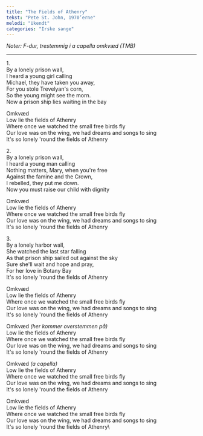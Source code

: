 ```yaml
---
title: "The Fields of Athenry"
tekst: "Pete St. John, 1970’erne"
melodi: "Ukendt"
categories: "Irske sange"
---
```

*Noter: F-dur, trestemmig i a capella omkvæd (TMB)*

***

1\.\
By a lonely prison wall,\
I heard a young girl calling\
Michael, they have taken you away,\
For you stole Trevelyan's corn,\
So the young might see the morn.\
Now a prison ship lies waiting in the bay

Omkvæd\
Low lie the fields of Athenry\
Where once we watched the small free birds fly\
Our love was on the wing, we had dreams and songs to sing\
It's so lonely 'round the fields of Athenry

2\.\
By a lonely prison wall,\
I heard a young man calling\
Nothing matters, Mary, when you're free\
Against the famine and the Crown,\
I rebelled, they put me down.\
Now you must raise our child with dignity

Omkvæd\
Low lie the fields of Athenry\
Where once we watched the small free birds fly\
Our love was on the wing, we had dreams and songs to sing\
It's so lonely 'round the fields of Athenry

3\.\
By a lonely harbor wall,\
She watched the last star falling\
As that prison ship sailed out against the sky\
Sure she'll wait and hope and pray,\
For her love in Botany Bay\
It's so lonely 'round the fields of Athenry

Omkvæd\
Low lie the fields of Athenry\
Where once we watched the small free birds fly\
Our love was on the wing, we had dreams and songs to sing\
It's so lonely 'round the fields of Athenry

Omkvæd *(her kommer overstemmen på)*\
Low lie the fields of Athenry\
Where once we watched the small free birds fly\
Our love was on the wing, we had dreams and songs to sing\
It's so lonely 'round the fields of Athenry

Omkvæd *(a capella)*\
Low lie the fields of Athenry\
Where once we watched the small free birds fly\
Our love was on the wing, we had dreams and songs to sing\
It's so lonely 'round the fields of Athenry

Omkvæd\
Low lie the fields of Athenry\
Where once we watched the small free birds fly\
Our love was on the wing, we had dreams and songs to sing\
It's so lonely 'round the fields of Athenry\
